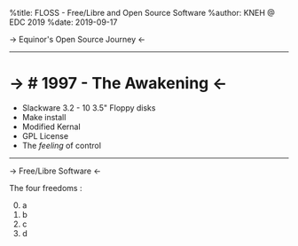 %title: FLOSS - Free/Libre and Open Source Software
%author: KNEH @ EDC 2019
%date: 2019-09-17

-> Equinor's Open Source Journey <-


--------------------------------------------------
-> # 1997 - The Awakening <-
==============

- Slackware 3.2 - 10 3.5" Floppy disks
- Make install
- Modified Kernal
- GPL License
- The _feeling_ of control

-------------------------------------------------
-> Free/Libre Software  <-

The four freedoms :

0. a
1. b
2. c
3. d


